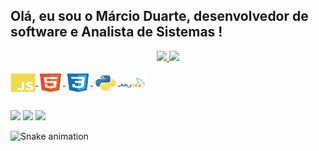 ## Olá, eu sou o Márcio Duarte, desenvolvedor de software e Analista de Sistemas !
<div align="center">
  <a href="https://github.com/MarcioDu4rte">
  <img height="180em" src="https://github-readme-stats.vercel.app/api?username=MarcioDu4rte&show_icons=true&theme=dracula&include_all_commits=true&count_private=true"/>
  <img height="180em" src="https://github-readme-stats.vercel.app/api/top-langs/?username=MarcioDu4rte&layout=compact&langs_count=7&theme=dracula"/>
</div>
<div style="display: inline_block"><br>
  <img align="center" alt="Marcio-Js" height="30" width="40" src="https://raw.githubusercontent.com/devicons/devicon/master/icons/javascript/javascript-plain.svg">
  <img align="center" alt="Marcio-HTML" height="30" width="40" src="https://raw.githubusercontent.com/devicons/devicon/master/icons/html5/html5-original.svg">
  <img align="center" alt="Marcio-CSS" height="30" width="40" src="https://raw.githubusercontent.com/devicons/devicon/master/icons/css3/css3-original.svg">
  <img align="center" alt="Marcio-Python" height="30" width="40" src="https://raw.githubusercontent.com/devicons/devicon/master/icons/python/python-original.svg">
  <img align="center" alt="Marcio-Mysql" height="30" width="40" src="https://raw.githubusercontent.com/devicons/devicon/master/icons/mysql/mysql-original-wordmark.svg">
</div>
  
##

<div> 
  <a href = "mailto:mdssolucoes@gmail.com"><img src="https://img.shields.io/badge/-Gmail-%23333?style=for-the-badge&logo=gmail&logoColor=white" target="_blank"></a>
  <a href="https://www.linkedin.com/in/https://www.linkedin.com/in/marcio-souza-7738676a/" target="_blank"><img src="https://img.shields.io/badge/-LinkedIn-%230077B5?style=for-the-badge&logo=linkedin&logoColor=white" target="_blank"></a> 
  <a href = "https://api.whatsapp.com/send?phone=5527997945171&text="><img src="https://img.shields.io/badge/WhatsApp-2D366?style=for-the-badge&logo=whatsapp&logoColor=white" target="_blank"></a>
 
  ![Snake animation](https://github.com/MarcioDu4rte/MarcioDu4rte/blob/output/github-contribution-grid-snake.svg)
 
</div>
